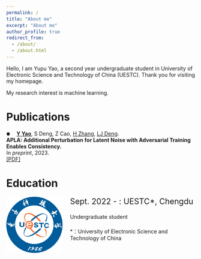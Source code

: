 ```yaml
---
permalink: /
title: "About me"
excerpt: "About me"
author_profile: true
redirect_from: 
  - /about/
  - /about.html
---
```


Hello, I am Yupu Yao, a second year undergraduate student in University of Electronic Science and Technology of China (UESTC). Thank you for visiting my homepage.

My research interest is machine learning.

Publications
======
<span style="margin-right: 13px; font-size: 0.8em;">●</span>  [**Y Yao**](https://yupuyao.github.io), S Deng, Z Cao, [H Zhang](https://harryzhangog.github.io/), [LJ Deng](https://liangjiandeng.github.io/).  
**APLA: Additional Perturbation for Latent Noise with Adversarial Training Enables Consistency.**  
In _preprint_, 2023.  
[[PDF]](https://arxiv.org/abs/2308.12605)

Education
======

<html>
<head>
  <style>
    .container {
      display: flex;
      align-items: flex-start;
    }
    .text-container {
      display: flex;
      flex-direction: column;
      justify-content: space-between;
    }
    img {
      margin-right: 20px;
    }
    .custom-font {
      font-size: 21px;
      font-family: Georgia', serif;
    }
  </style>
</head>
<body>

<html>
<head>
  <style>
    .space-between {
      margin-top: 20px;
    }
  </style>
</head>
<body>


  <div class="container">
    <img src="../images/UESTC.png" alt="Image cannot load" width="150" height="150" style="margin-right: 20px;" />
    <div class="text-container">
      <div class="custom-font">Sept. 2022 - : UESTC*, Chengdu</div>
      <div class="space-between">Undergraduate student</div>
      <div class="space-between">*：University of Electronic Science and Technology of China</div>
    </div>
  </div>

</body>
</html>
